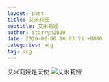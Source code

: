 ```yaml
---
layout: post
title: 艾米莉娅
subtitle: 艾米莉娅
author: Starryn2020
date: 2020-02-06 16:03:23 +0800
categories: acg
tag: acg
---
```

艾米莉娅是天使
![艾米莉娅](https://p3.ssl.qhimgs1.com/sdr/400__/t017d637cdd518d212d.jpg)